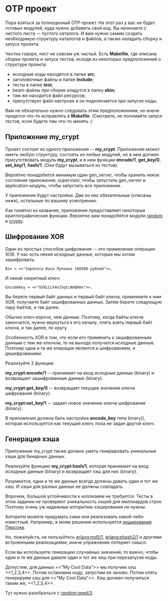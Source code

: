 # OTP проект

Пора взяться за полноценный OTP проект. На этот раз у вас не будет
готовых модулей, куда нужно добавить свой код.  Вы начинаете с чистого
листа -- пустого каталога. И вам нужно самим создать необходимую
структуру каталогов и файлов, а также наладить сборку и запуск
проекта.

Честно говоря, лист не совсем уж чистый. Есть **Makefile**, где описана
сборка проекта и запуск тестов, исходя из некоторых предположений о
структуре проекта:

- исходные коды находятся в папке **src**;
- заголовочные файлы в папке **include**;
- тесты в папке **test**;
- beam-файлы при сборке кладутся в папку **ebin**;
- там же находится файл ресурсов;
- присутствует файл настроек и он подключается при запуске ноды.

Вам не обязательно нужно следовать этим предположениям, но иначе
придется что-то исправлять в **Makefile**. (Смотрите, не поломайте
запуск тестов, если будете там что-то менять :)


## Приложение my_crypt

Проект состоит из одного приложения -- **my_crypt**.
Приложение может иметь любую структуру, состоять из любых модулей,
но в нем должен присутствовать модуль **my_crypt**, и в нем функции
**encode/1**, **get_key/0**, **set_key/1**, **hash/1**.
(Они будут вызываться из тестов).

Вероятно понадобится минимум один gen\_server, чтобы хранить некое
состояние приложения; supervisor, чтобы запустить gen\_server и
application-модуль, чтобы запустить все приложение.

У приложения будут настройки. Две из них обязательные
(описаны ниже), остальные по вашему усмотрению.

Как понятно из названия, приложение предоставляет некоторые
криптографические функции.  Вероятно вам понадобятся модули
[random](http://erlang.org/doc/man/random.html) и
[crypto](http://erlang.org/doc/man/crypto.html).


## Шифрование XOR

Один из простых способов шифрования -- это применение операции XOR.
У нас есть некие исходные данные, которые мы хотим зашифровать:

```
Bin = <<"Зарплата Васи Пупкина 100500 рублей">>.
```

И некий секретный ключ:

```
EncodeKey = <<"GVXLCLF4nJ5qtcAHQHmx">>.
```

Вы берете первый байт данных и первый байт ключа, применяете к ним
XOR, получаете байт зашифрованных данных.  Затем берете следующую пару
байтов, и так далее.

Обычно ключ короче, чем данные. Поэтому, когда байты ключа закончатся,
нужно вернуться к его началу, опять взять первый байт ключа, и так
далее, по кругу.

Особенность XOR в том, что если его применить к зашифрованным данным с
тем же ключом, то на выходе получатся исходные данные. Поэтому одна и
та же операция является и шифрованием, и дешифрованием.

Реализуйте 3 функции:

**my_crypt:encode/1** -- принимает на вход исходные данные (binary) и
возвращает зашифрованные данные (binary).

**my_crypt:get_key/0** -- возвращает текущее значение ключа шифрования (binary).

**my_crypt:set_key/1** -- задает новое значение ключа шифрования (binary).

В приложении должна быть настройка **encode_key** типа binary(), которая
используется как текущий ключ, пока не задан другой ключ.


## Генерация хэша

Приложение my_crypt также должно уметь генерировать уникальные хэши
для бинарных данных.

Реализуйте функцию **my_crypt:hash/1**, которая принимает на вход
исходные данные (binary) и возвращает хэш для них (binary).

Разумеется, одни и те же данные всегда должны давать один и тот же
хэш. И хэши для разных данных не должны совпадать.

Впрочем, большой устойчивости к коллизиям не требуется. Тесты в этом задании 
не проверяют уникальность хэшей для миллиардов строк. Поэтому очень уж 
надежные алгоритмы хэширования не нужны.

Алгоритм можете придумать сами или реализовать какой-либо известный.
Например, в моем решении используется
[хеширование Пирсона](https://en.wikipedia.org/wiki/Pearson_hashing).

Но, пожалуйста, не пользуйтесь
[erlang:md5/1](http://erlang.org/doc/man/erlang.html#md5-1),
[erlang:phash2/1](http://erlang.org/doc/man/erlang.html#phash2-1)
и другими встроенными реализациями, иначе упражнение потеряет смысл.

Если вы используете генерацию случайных значений, то важно, чтобы одни
и те же данные давали один и тот же хеш при перезапуске ноды.

Допустим, для данных <<"My Cool Data">> мы получим хэш <<1,2,3,4>>.
Потом остановим ноду, запустим ее заново. Потом опять генерируем хэш
для <<"My Cool Data">>. Хэш должен получиться таким же, <<1,2,3,4>>.

Тут нужно разобраться с [random:seed/3](http://erlang.org/doc/man/random.html#seed-3).
